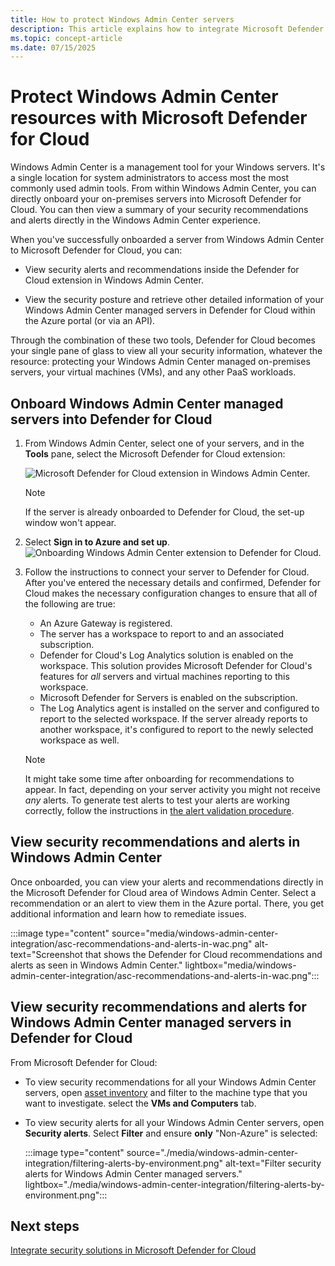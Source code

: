 ```yaml
---
title: How to protect Windows Admin Center servers
description: This article explains how to integrate Microsoft Defender for Cloud with Windows Admin Center
ms.topic: concept-article
ms.date: 07/15/2025
---
```


# Protect Windows Admin Center resources with Microsoft Defender for Cloud

Windows Admin Center is a management tool for your Windows servers. It's a single location for system administrators to access most the most commonly used admin tools. From within Windows Admin Center, you can directly onboard your on-premises servers into Microsoft Defender for Cloud. You can then view a summary of your security recommendations and alerts directly in the Windows Admin Center experience.

When you've successfully onboarded a server from Windows Admin Center to Microsoft Defender for Cloud, you can:

- View security alerts and recommendations inside the Defender for Cloud extension in Windows Admin Center.

- View the security posture and retrieve other detailed information of your Windows Admin Center managed servers in Defender for Cloud within the Azure portal (or via an API).

Through the combination of these two tools, Defender for Cloud becomes your single pane of glass to view all your security information, whatever the resource: protecting your Windows Admin Center managed on-premises servers, your virtual machines (VMs), and any other PaaS workloads.

## Onboard Windows Admin Center managed servers into Defender for Cloud

1. From Windows Admin Center, select one of your servers, and in the **Tools** pane, select the Microsoft Defender for Cloud extension:

    ![Microsoft Defender for Cloud extension in Windows Admin Center.](./media/windows-admin-center-integration/onboarding-from-wac.png)

    > [!NOTE]
    > If the server is already onboarded to Defender for Cloud, the set-up window won't appear.

1. Select **Sign in to Azure and set up**.
    ![Onboarding Windows Admin Center extension to Defender for Cloud.](./media/windows-admin-center-integration/onboarding-from-wac-welcome.png)

1. Follow the instructions to connect your server to Defender for Cloud. After you've entered the necessary details and confirmed, Defender for Cloud makes the necessary configuration changes to ensure that all of the following are true:
    - An Azure Gateway is registered.
    - The server has a workspace to report to and an associated subscription.
    - Defender for Cloud's Log Analytics solution is enabled on the workspace. This solution provides Microsoft Defender for Cloud's features for *all* servers and virtual machines reporting to this workspace.
    - Microsoft Defender for Servers is enabled on the subscription.
    - The Log Analytics agent is installed on the server and configured to report to the selected workspace. If the server already reports to another workspace, it's configured to report to the newly selected workspace as well.

    > [!NOTE]
    > It might take some time after onboarding for recommendations to appear. In fact, depending on your server activity you might not receive *any* alerts. To generate test alerts to test your alerts are working correctly, follow the instructions in [the alert validation procedure](alert-validation.md).

## View security recommendations and alerts in Windows Admin Center

Once onboarded, you can view your alerts and recommendations directly in the Microsoft Defender for Cloud area of Windows Admin Center. Select a recommendation or an alert to view them in the Azure portal. There, you get additional information and learn how to remediate issues.

:::image type="content" source="media/windows-admin-center-integration/asc-recommendations-and-alerts-in-wac.png" alt-text="Screenshot that shows the Defender for Cloud recommendations and alerts as seen in Windows Admin Center." lightbox="media/windows-admin-center-integration/asc-recommendations-and-alerts-in-wac.png":::


## View security recommendations and alerts for Windows Admin Center managed servers in Defender for Cloud

From Microsoft Defender for Cloud:

- To view security recommendations for all your Windows Admin Center servers, open [asset inventory](asset-inventory.md) and filter to the machine type that you want to investigate. select the **VMs and Computers** tab.

- To view security alerts for all your Windows Admin Center servers, open **Security alerts**. Select **Filter** and ensure **only** "Non-Azure" is selected:

    :::image type="content" source="./media/windows-admin-center-integration/filtering-alerts-by-environment.png" alt-text="Filter security alerts for Windows Admin Center managed servers." lightbox="./media/windows-admin-center-integration/filtering-alerts-by-environment.png":::

## Next steps

[Integrate security solutions in Microsoft Defender for Cloud](partner-integration.md)
